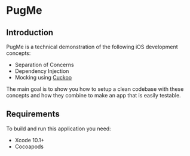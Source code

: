 # PugMe

## Introduction
PugMe is a technical demonstration of the following iOS development concepts:

- Separation of Concerns
- Dependency Injection
- Mocking using [Cuckoo](https://github.com/Brightify/Cuckoo)

The main goal is to show you how to setup a clean codebase with these concepts and how they combine to make an app that is easily testable.

## Requirements
To build and run this application you need:

- Xcode 10.1+
- Cocoapods

